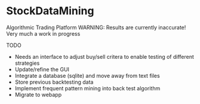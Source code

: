 # StockDataMining
Algorithmic Trading Platform
WARNING: Results are currently inaccurate! Very much a work in progress

TODO
  - Needs an interface to adjust buy/sell critera to enable testing of different strategies
  - Update/refine the GUI
  - Integrate a database (sqlite) and move away from text files
  - Store previous backtesting data
  - Implement frequent pattern mining into back test algorithm
  - Migrate to webapp
